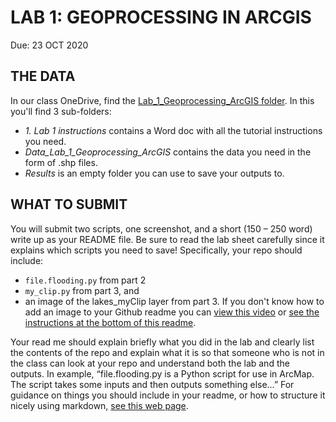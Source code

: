 # LAB 1: GEOPROCESSING IN ARCGIS
Due: 23 OCT 2020

## THE DATA
In our class OneDrive, find the [Lab_1_Geoprocessing_ArcGIS folder](https://clarkuedu-my.sharepoint.com/:f:/g/personal/shroberts_clarku_edu/EvQL9wW9T2NGuwJO7_q35tQBqIp4PtuxdLlEHoE_W33hnQ?e=2H3R2z). In this you'll find 3 sub-folders: 
- _1. Lab 1 instructions_ contains a Word doc with all the tutorial instructions you need. 
- _Data_Lab_1_Geoprocessing_ArcGIS_ contains the data you need in the form of .shp files.
- _Results_ is an empty folder you can use to save your outputs to. 

##  WHAT TO SUBMIT
You will submit two scripts, one screenshot, and a short (150 – 250 word) write up as your README file. Be sure to read the lab sheet carefully since it explains which scripts you need to save! Specifically, your repo should include: 
- `file.flooding.py` from part 2
- `my_clip.py` from part 3, and 
- an image of the lakes_myClip layer from part 3. If you don't know how to add an image to your Github readme you can [view this video](https://www.youtube.com/watch?reload=9&v=hHbWF1Bvgf4) or [see the instructions at the bottom of this readme](https://github.com/Shadrock/code-snippets).

Your read me should explain briefly what you did in the lab and clearly list the contents of the repo and explain what it is so that someone who is not in the class can look at your repo and understand both the lab and the outputs. In example, “file.flooding.py is a Python script for use in ArcMap. The script takes some inputs and then outputs something else…” For guidance on things you should include in your readme, or how to structure it nicely using markdown, [see this web page](https://www.makeareadme.com/). 
